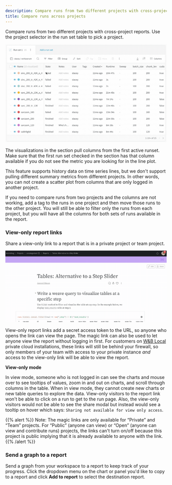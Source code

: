 ```yaml
---
description: Compare runs from two different projects with cross-project reports.
title: Compare runs across projects
---
```


Compare runs from two different projects with cross-project reports. Use the project selector in the run set table to pick a project.

![Compare runs across different projects](/images/reports/howto_pick_a_different_project_to_draw_runs_from.gif)

The visualizations in the section pull columns from the first active runset. Make sure that the first run set checked in the section has that column available if you do not see the metric you are looking for in the line plot.

This feature supports history data on time series lines, but we don't support pulling different summary metrics from different projects. In other words, you can not create a scatter plot from columns that are only logged in another project.

If you need to compare runs from two projects and the columns are not working, add a tag to the runs in one project and then move those runs to the other project. You will still be able to filter only the runs from each project, but you will have all the columns for both sets of runs available in the report.

### View-only report links

Share a view-only link to a report that is in a private project or team project.

![](/images/reports/magic-links.gif)

View-only report links add a secret access token to the URL, so anyone who opens the link can view the page. The magic link can also be used to let anyone view the report without logging in first. For customers on [W&B Local](../hosting/intro.md) private cloud installations, these links will still be behind your firewall, so only members of your team with access to your private instance _and_ access to the view-only link will be able to view the report.

**View-only mode**

In view mode, someone who is not logged in can see the charts and mouse over to see tooltips of values, zoom in and out on charts, and scroll through columns in the table. When in view mode, they cannot create new charts or new table queries to explore the data. View-only visitors to the report link won't be able to click on a run to get to the run page. Also, the view-only visitors would not be able to see the share modal but instead would see a tooltip on hover which says: `Sharing not available for view only access`.

{{% alert %}}
Note: The magic links are only available for “Private” and “Team” projects. For “Public” (anyone can view) or “Open” (anyone can view and contribute runs) projects, the links can't turn on/off because this project is public implying that it is already available to anyone with the link.
{{% /alert %}}

### Send a graph to a report

Send a graph from your workspace to a report to keep track of your progress. Click the dropdown menu on the chart or panel you'd like to copy to a report and click **Add to report** to select the destination report.
